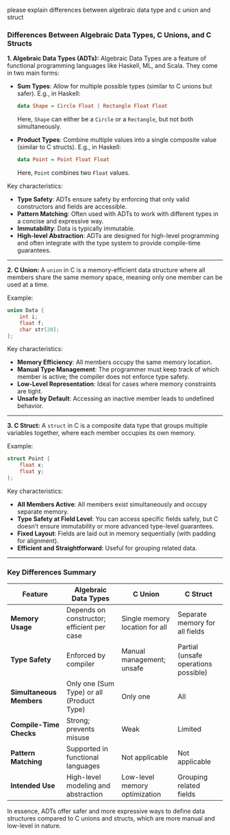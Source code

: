 please explain differences between algebraic data type and c union and struct

### Differences Between Algebraic Data Types, C Unions, and C Structs

**1. Algebraic Data Types (ADTs):**
Algebraic Data Types are a feature of functional programming languages like Haskell, ML, and Scala. They come in two main forms:

- **Sum Types**: Allow for multiple possible types (similar to C unions but safer). E.g., in Haskell:
  ```haskell
  data Shape = Circle Float | Rectangle Float Float
  ```
  Here, `Shape` can either be a `Circle` or a `Rectangle`, but not both simultaneously.

- **Product Types**: Combine multiple values into a single composite value (similar to C structs). E.g., in Haskell:
  ```haskell
  data Point = Point Float Float
  ```
  Here, `Point` combines two `Float` values.

Key characteristics:
- **Type Safety**: ADTs ensure safety by enforcing that only valid constructors and fields are accessible.
- **Pattern Matching**: Often used with ADTs to work with different types in a concise and expressive way.
- **Immutability**: Data is typically immutable.
- **High-level Abstraction**: ADTs are designed for high-level programming and often integrate with the type system to provide compile-time guarantees.

---

**2. C Union:**
A `union` in C is a memory-efficient data structure where all members share the same memory space, meaning only one member can be used at a time.

Example:
```c
union Data {
    int i;
    float f;
    char str[20];
};
```

Key characteristics:
- **Memory Efficiency**: All members occupy the same memory location.
- **Manual Type Management**: The programmer must keep track of which member is active; the compiler does not enforce type safety.
- **Low-Level Representation**: Ideal for cases where memory constraints are tight.
- **Unsafe by Default**: Accessing an inactive member leads to undefined behavior.

---

**3. C Struct:**
A `struct` in C is a composite data type that groups multiple variables together, where each member occupies its own memory.

Example:
```c
struct Point {
    float x;
    float y;
};
```

Key characteristics:
- **All Members Active**: All members exist simultaneously and occupy separate memory.
- **Type Safety at Field Level**: You can access specific fields safely, but C doesn’t ensure immutability or more advanced type-level guarantees.
- **Fixed Layout**: Fields are laid out in memory sequentially (with padding for alignment).
- **Efficient and Straightforward**: Useful for grouping related data.

---

### Key Differences Summary

| **Feature**             | **Algebraic Data Types**                     | **C Union**                      | **C Struct**                      |
|--------------------------|---------------------------------------------|-----------------------------------|------------------------------------|
| **Memory Usage**         | Depends on constructor; efficient per case | Single memory location for all   | Separate memory for all fields    |
| **Type Safety**          | Enforced by compiler                       | Manual management; unsafe        | Partial (unsafe operations possible) |
| **Simultaneous Members** | Only one (Sum Type) or all (Product Type)  | Only one                         | All                               |
| **Compile-Time Checks**  | Strong; prevents misuse                    | Weak                             | Limited                           |
| **Pattern Matching**     | Supported in functional languages          | Not applicable                   | Not applicable                    |
| **Intended Use**         | High-level modeling and abstraction        | Low-level memory optimization    | Grouping related fields           |

In essence, ADTs offer safer and more expressive ways to define data structures compared to C unions and structs, which are more manual and low-level in nature.
